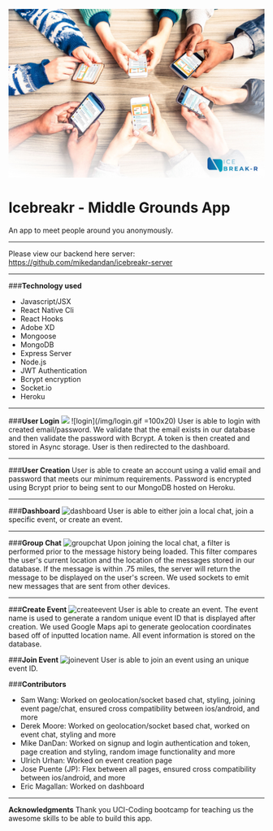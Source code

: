 ![logo](/img/logo.jpg)
# Icebreakr - Middle Grounds App
An app to meet people around you anonymously.

---

Please view our backend here server: https://github.com/mikedandan/icebreakr-server

---

###**Technology used**

* Javascript/JSX
* React Native Cli
* React Hooks
* Adobe XD
* Mongoose
* MongoDB
* Express Server
* Node.js
* JWT Authentication
* Bcrypt encryption
* Socket.io
* Heroku

---

###**User Login**
<img src="/img/login.gif" width="100">
![login](/img/login.gif =100x20)
User is able to login with created email/password.  We validate that the email exists in our database and then validate the password with Bcrypt.  A token is then created and stored in Async storage.  User is then redirected to the dashboard.

---

###**User Creation**
User is able to create an account using a valid email and password that meets our minimum requirements.  Password is encrypted using Bcrypt prior to being sent to our MongoDB hosted on Heroku.

---

###**Dashboard**
![dashboard](/img/dashboard.gif)
User is able to either join a local chat, join a specific event, or create an event.

---

###**Group Chat**
![groupchat](/img/groupchat.gif)
Upon joining the local chat, a filter is performed prior to the message history being loaded.  This filter compares the user's current location and the location of the messages stored in our database.  If the message is within .75 miles, the server will return the message to be displayed on the user's screen.  We used sockets to emit new messages that are sent from other devices.

---

###**Create Event**
![createevent](/img/createevent.gif)
User is able to create an event.  The event name is used to generate a random unique event ID that is displayed after creation.  We used Google Maps api to generate geolocation coordinates based off of inputted location name.  All event information is stored on the database.

###**Join Event**
![joinevent](/img/joinevent.gif)
User is able to join an event using an unique event ID.  

###**Contributors**
* Sam Wang: Worked on geolocation/socket based chat, styling, joining event page/chat, ensured cross compatibility between ios/android, and more 
* Derek Moore: Worked on geolocation/socket based chat, worked on event chat, styling and more
* Mike DanDan: Worked on signup and login authentication and token, page creation and styling, random image functionality and more
* Ulrich Urhan: Worked on event creation page
* Jose Puente (JP): Flex between all pages, ensured cross compatibility between ios/android, and more
* Eric Magallan: Worked on dashboard

---

**Acknowledgments**
Thank you UCI-Coding bootcamp for teaching us the awesome skills to be able to build this app.
